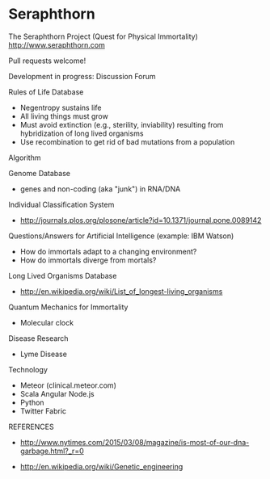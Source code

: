 # Seraphthorn
The Seraphthorn Project (Quest for Physical Immortality)
http://www.seraphthorn.com

Pull requests welcome!

Development in progress:
Discussion Forum

Rules of Life Database
- Negentropy sustains life
- All living things must grow
- Must avoid extinction (e.g., sterility, inviability) resulting from hybridization of long lived organisms
- Use recombination to get rid of bad mutations from a population

Algorithm

Genome Database
- genes and non-coding (aka "junk") in RNA/DNA

Individual Classification System
- http://journals.plos.org/plosone/article?id=10.1371/journal.pone.0089142

Questions/Answers for Artificial Intelligence (example: IBM Watson)
- How do immortals adapt to a changing environment?
- How do immortals diverge from mortals?

Long Lived Organisms Database
- http://en.wikipedia.org/wiki/List_of_longest-living_organisms

Quantum Mechanics for Immortality
- Molecular clock

Disease Research
- Lyme Disease


Technology
- Meteor (clinical.meteor.com)
- Scala Angular Node.js
- Python
- Twitter Fabric


REFERENCES
- http://www.nytimes.com/2015/03/08/magazine/is-most-of-our-dna-garbage.html?_r=0

- http://en.wikipedia.org/wiki/Genetic_engineering
